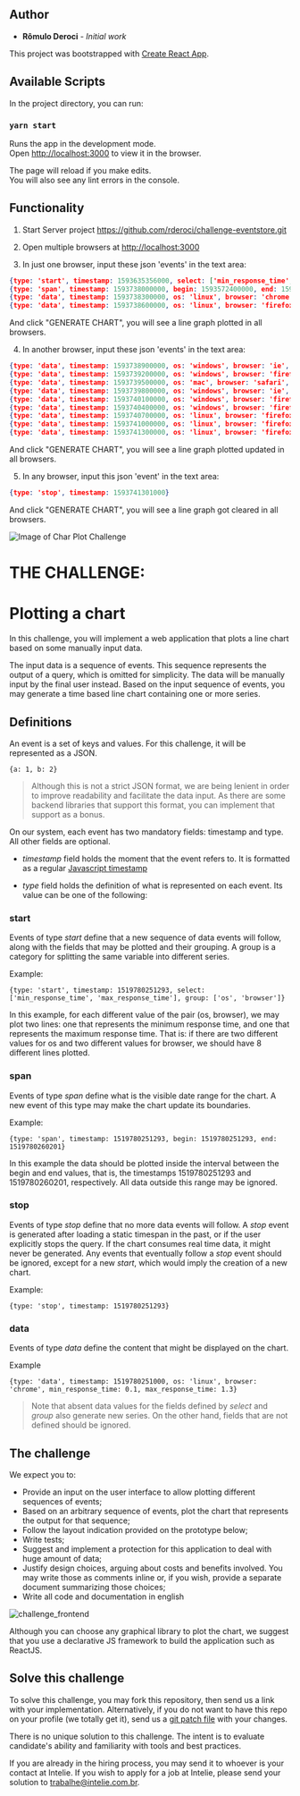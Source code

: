 ## Author

* **Rômulo Deroci** - *Initial work*


This project was bootstrapped with [Create React App](https://github.com/facebook/create-react-app).

## Available Scripts

In the project directory, you can run:

### `yarn start`

Runs the app in the development mode.<br />
Open [http://localhost:3000](http://localhost:3000) to view it in the browser.

The page will reload if you make edits.<br />
You will also see any lint errors in the console.


## Functionality

1. Start Server project https://github.com/rderoci/challenge-eventstore.git


2. Open multiple browsers at [http://localhost:3000](http://localhost:3000)


3. In just one browser, input these json 'events' in the text area:
```json
{type: 'start', timestamp: 1593635356000, select: ['min_response_time', 'max_response_time'], group: ['os', 'browser']}
{type: 'span', timestamp: 1593738000000, begin: 1593572400000, end: 1596164400000}
{type: 'data', timestamp: 1593738300000, os: 'linux', browser: 'chrome', min_response_time: 0.1, max_response_time: 1.3}
{type: 'data', timestamp: 1593738600000, os: 'linux', browser: 'firefox', min_response_time: 0.2, max_response_time: 1.5}
```
And click "GENERATE CHART", you will see a line graph plotted in all browsers.


4. In another browser, input these json 'events' in the text area:
```json
{type: 'data', timestamp: 1593738900000, os: 'windows', browser: 'ie', min_response_time: 0.8, max_response_time: 2.4}
{type: 'data', timestamp: 1593739200000, os: 'windows', browser: 'firefox', min_response_time: 0.5, max_response_time: 2.2}
{type: 'data', timestamp: 1593739500000, os: 'mac', browser: 'safari', min_response_time: 0.1, max_response_time: 0.8}
{type: 'data', timestamp: 1593739800000, os: 'windows', browser: 'ie', min_response_time: 1.0, max_response_time: 2.9}
{type: 'data', timestamp: 1593740100000, os: 'windows', browser: 'firefox', min_response_time: 0.6, max_response_time: 2.3}
{type: 'data', timestamp: 1593740400000, os: 'windows', browser: 'firefox', min_response_time: 1.0, max_response_time: 3.0}
{type: 'data', timestamp: 1593740700000, os: 'linux', browser: 'firefox', min_response_time: 0.1, max_response_time: 2.5}
{type: 'data', timestamp: 1593741000000, os: 'linux', browser: 'firefox', min_response_time: 0.3, max_response_time: 2.2}
{type: 'data', timestamp: 1593741300000, os: 'linux', browser: 'firefox', min_response_time: 0.4, max_response_time: 2.4}
```
And click "GENERATE CHART", you will see a line graph plotted updated in all browsers.


5. In any browser, input this json 'event' in the text area:
```json
{type: 'stop', timestamp: 1593741301000}
```
And click "GENERATE CHART", you will see a line graph got cleared in all browsers.


![Image of Char Plot Challenge](https://github.com/rderoci/challenge-eventstore/raw/master/challenge_frontend_romulo.png)





# THE CHALLENGE:

# Plotting a chart

In this challenge, you will implement a web application that plots a line chart based on some manually input data.

The input data is a sequence of events. This sequence represents the output of a query, which is omitted for simplicity. The data will be manually input by the final user instead. Based on the input sequence of events, you may generate a time based line chart containing one or more series.

## Definitions
An event is a set of keys and values. For this challenge, it will be represented as a JSON. 

```
{a: 1, b: 2}
```

> Although this is not a strict JSON format, we are being lenient in order to improve readability and facilitate the data input. As there are some backend libraries that support this format, you can implement that support as a bonus.

On our system, each event has two mandatory fields: timestamp and type. All other fields are optional.

* *timestamp* field holds the moment that the event refers to. It is formatted as a regular [Javascript timestamp](https://developer.mozilla.org/en-US/docs/Web/JavaScript/Reference/Global_Objects/Date/getTime)

* *type* field holds the definition of what is represented on each event. Its value can be one of the following:

### start
Events of type *start* define that a new sequence of data events will follow, along with the fields that may be plotted and their grouping. A group is a category for splitting the same variable into different series.

Example:
```
{type: 'start', timestamp: 1519780251293, select: ['min_response_time', 'max_response_time'], group: ['os', 'browser']}
```
In this example, for each different value of the pair (os, browser), we may plot two lines: one that represents the minimum response time, and one that represents the maximum response time. That is: if there are two different values for os and two different values for browser, we should have 8 different lines plotted.

### span
Events of type *span* define what is the visible date range for the chart. A new event of this type may make the chart update its boundaries.

Example:
```
{type: 'span', timestamp: 1519780251293, begin: 1519780251293, end: 1519780260201}
```
In this example the data should be plotted inside the interval between the begin and end values, that is, the timestamps 1519780251293 and 1519780260201, respectively. All data outside this range may be ignored.

### stop
Events of type *stop* define that no more data events will follow.
A *stop* event is generated after loading a static timespan in the past, or if the user explicitly stops the query. If the chart consumes real time data, it might never be generated.
Any events that eventually follow a *stop* event should be ignored, except for a new *start*, which would imply the creation of a new chart.

Example:
```
{type: 'stop', timestamp: 1519780251293}
```

### data
Events of type *data* define the content that might be displayed on the chart.

Example
```
{type: 'data', timestamp: 1519780251000, os: 'linux', browser: 'chrome', min_response_time: 0.1, max_response_time: 1.3}
```

> Note that absent data values for the fields defined by *select* and *group* also generate new series. On the other hand, fields that are not defined should be ignored.

## The challenge

We expect you to:

* Provide an input on the user interface to allow plotting different sequences of events;
* Based on an arbitrary sequence of events, plot the chart that represents the output for that sequence;
* Follow the layout indication provided on the prototype below;
* Write tests;
* Suggest and implement a protection for this application to deal with huge amount of data;
* Justify design choices, arguing about costs and benefits involved. You may write those as comments inline or, if you wish, provide a separate document summarizing those choices;
* Write all code and documentation in english

![challenge_frontend](https://github.com/intelie/challenge-chart-plot/raw/master/challenge_frontend.png "Expected user interface")

Although you can choose any graphical library to plot the chart, we suggest that you use a declarative JS framework to build the application such as ReactJS.

## Solve this challenge

To solve this challenge, you may fork this repository, then
send us a link with your implementation. Alternatively, if you do not want to have this repo on
your profile (we totally get it), send us a
[git patch file](https://www.devroom.io/2009/10/26/how-to-create-and-apply-a-patch-with-git/)
with your changes.

There is no unique solution to this challenge. The intent is to evaluate candidate's ability and familiarity with tools and best practices.

If you are already in the hiring process, you may send it to whoever is your contact at Intelie. If you wish to apply for a job at Intelie, please send your solution to [trabalhe@intelie.com.br](mailto:trabalhe@intelie.com.br).